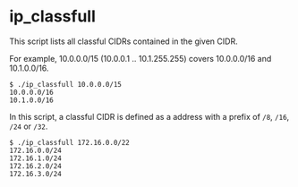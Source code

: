 # ip_classfull

This script lists all classful CIDRs contained in the given CIDR.

For example,  10.0.0.0/15 (10.0.0.1 .. 10.1.255.255) covers 10.0.0.0/16 and 10.1.0.0/16.

```
$ ./ip_classfull 10.0.0.0/15
10.0.0.0/16
10.1.0.0/16
```

In this script, a classful CIDR is defined as a address with a prefix of `/8`, `/16`, `/24` or `/32`.

```
$ ./ip_classfull 172.16.0.0/22
172.16.0.0/24
172.16.1.0/24
172.16.2.0/24
172.16.3.0/24
```
